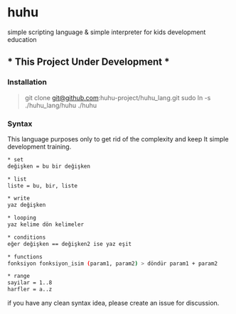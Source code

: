 huhu
===================
simple scripting language & simple interpreter for kids development education

## * This Project Under Development *

### Installation
> git clone git@github.com:huhu-project/huhu_lang.git
> sudo ln -s ./huhu_lang/huhu ./huhu

### Syntax

This language purposes only to get rid of the complexity and keep It simple development training.

```sh
* set
değişken = bu bir değişken

* list
liste = bu, bir, liste

* write
yaz değişken

* looping
yaz kelime dön kelimeler

* conditions
eğer değişken == değişken2 ise yaz eşit

* functions
fonksiyon fonksiyon_isim (param1, param2) > döndür param1 + param2  

* range
sayilar = 1..8
harfler = a..z
```
if you have any clean syntax idea, please create an issue for discussion.